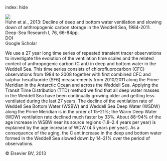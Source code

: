 index: hide

<div class="Citation">
    <div class="Citation-thumb CitationThumb-linked"  data-href="https://doi.org/10.1016/j.dsr.2013.01.005">
      <img src="https://static.claimspace.cloud/climate-study-static/refs/thumbs/3/Huhn_et_al_2013-thumb.png" />
    </div>

  <div class="Citation-body">
    <div class="Citation-text">Huhn et al., 2013: Decline of deep and bottom water ventilation and slowing down of anthropogenic carbon storage in the Weddell Sea, 1984-2011. <span class="Article-journal">Deep-Sea Research I, </span><span class="Article-volume">76, </span>66-84pp.</div>
    <div class="Citation-links">
      <div class="CitationLink" data-href="https://doi.org/10.1016/j.dsr.2013.01.005">
        <div class="CitationLink-icon CitationLink-Doi"></div>
        <div class="CitationLink-text">DOI</div>
      </div>
      <div class="CitationLink" data-href="https://scholar.google.com/scholar?q=10.1016/j.dsr.2013.01.005">
        <div class="CitationLink-icon CitationLink-Scholar"></div>
        <div class="CitationLink-text">Google Scholar</div>
      </div>
    </div>
  </div>
</div>

We use a 27 year long time series of repeated transient tracer observations to investigate the evolution of the ventilation time scales and the related content of anthropogenic carbon (C                      ant) in deep and bottom water in the Weddell Sea. This time series consists of chlorofluorocarbon (CFC) observations from 1984 to 2008 together with first combined CFC and sulphur hexafluoride (SF6) measurements from 2010/2011 along the Prime Meridian in the Antarctic Ocean and across the Weddell Sea. Applying the Transit Time Distribution (TTD) method we find that all deep water masses in the Weddell Sea have been continually growing older and getting less ventilated during the last 27 years. The decline of the ventilation rate of Weddell Sea Bottom Water (WSBW) and Weddell Sea Deep Water (WSDW) along the Prime Meridian is in the order of 15–21%; the Warm Deep Water (WDW) ventilation rate declined much faster by 33%. About 88–94% of the age increase in WSBW near its source regions (1.8–2.4 years per year) is explained by the age increase of WDW (4.5 years per year). As a consequence of the aging, the C                      ant increase in the deep and bottom water formed in the Weddell Sea slowed down by 14–21% over the period of observations.

<div class="Citation-copy">
&copy; Elsevier BV, 2013
</div>